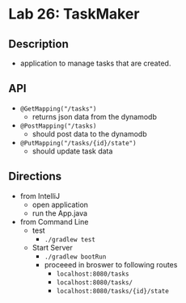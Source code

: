 # Lab 26: TaskMaker

## Description
- application to manage tasks that are created.

## API
- ```@GetMapping("/tasks")```
  - returns json data from the dynamodb
- ```@PostMapping("/tasks)```
  - should post data to the dynamodb
- ```@PutMapping("/tasks/{id}/state")```
  - should update task data


## Directions
- from IntelliJ
  - open application
  - run the App.java
- from Command Line
  - test
    - ```./gradlew test```
  - Start Server
    - ```./gradlew bootRun```
    - proceeed in broswer to following routes
      - ```localhost:8080/tasks```
      - ```localhost:8080/tasks/```
      - ```localhost:8080/tasks/{id}/state```
   